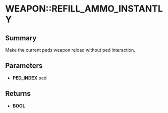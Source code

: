# WEAPON::REFILL_AMMO_INSTANTLY

## Summary
Make the current peds weapon reload without ped interaction.

## Parameters
* **PED_INDEX** ped

## Returns
* **BOOL**